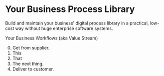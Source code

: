 # Your Business Process Library
Build and maintain your business' digital process library in a practical, low-cost way without huge enterprise software systems.

Your Business Workflows (aka Value Stream)

0. Get from supplier.
1. This
2. That
3. The next thing.
4. Deliver to customer.
